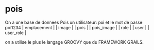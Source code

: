 # pois

On a une base de donnees Pois
un utilisateur: poi et le mot de passe poi1234
| emplacement   |
| image         |
| pois          |
| pois_image    |
| role          |
| user          |
| user_role     |

on a utilise le plus le langage GROOVY que du FRAMEWORK GRAILS.
